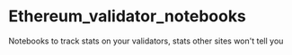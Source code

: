 # Ethereum_validator_notebooks
Notebooks to track stats on your validators, stats other sites won't tell you

